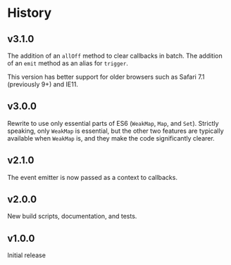 # History

## v3.1.0

The addition of an `allOff` method to clear callbacks in batch. The addition of an `emit` method as
an alias for `trigger`.

This version has better support for older browsers such as Safari 7.1 (previously 9+) and IE11.

## v3.0.0

Rewrite to use only essential parts of ES6 (`WeakMap`, `Map`, and `Set`). Strictly speaking, only
`WeakMap` is essential, but the other two features are typically available when `WeakMap` is, and
they make the code significantly clearer.

## v2.1.0

The event emitter is now passed as a context to callbacks.

## v2.0.0

New build scripts, documentation, and tests.

## v1.0.0

Initial release
